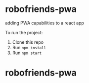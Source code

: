 # robofriends-pwa
adding PWA capabilities to a react app

To run the project:

1. Clone this repo
2. Run `npm install`
3. Run `npm start`

# robofriends-pwa
